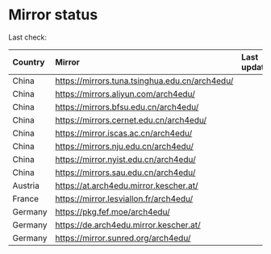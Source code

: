 <script src="./time.js"></script>
# Mirror status
Last check: <script type="text/javascript">localize(1738271972.4816785);</script>

|Country|Mirror|Last update|
|:------|:-----|:----------|
|China|https://mirrors.tuna.tsinghua.edu.cn/arch4edu/|<script type="text/javascript">localize(1738219166);</script>|
|China|https://mirrors.aliyun.com/arch4edu/|<script type="text/javascript">localize(1738219166);</script>|
|China|https://mirrors.bfsu.edu.cn/arch4edu/|<script type="text/javascript">localize(1738219166);</script>|
|China|https://mirrors.cernet.edu.cn/arch4edu/|<script type="text/javascript">localize(1738219166);</script>|
|China|https://mirror.iscas.ac.cn/arch4edu/|<script type="text/javascript">localize(1738219166);</script>|
|China|https://mirrors.nju.edu.cn/arch4edu/|<script type="text/javascript">localize(1738219166);</script>|
|China|https://mirror.nyist.edu.cn/arch4edu/|<script type="text/javascript">localize(1738219166);</script>|
|China|https://mirrors.sau.edu.cn/arch4edu/|<script type="text/javascript">localize(1731653531);</script>|
|Austria|https://at.arch4edu.mirror.kescher.at/|<script type="text/javascript">localize(1738219166);</script>|
|France|https://mirror.lesviallon.fr/arch4edu/|<script type="text/javascript">localize(1738219166);</script>|
|Germany|https://pkg.fef.moe/arch4edu/|<script type="text/javascript">localize(1738219166);</script>|
|Germany|https://de.arch4edu.mirror.kescher.at/|<script type="text/javascript">localize(1738219166);</script>|
|Germany|https://mirror.sunred.org/arch4edu/|<script type="text/javascript">localize(1738219166);</script>|

<script src="./tablefilter/tablefilter.js"></script>
<script src="./table.js"></script>